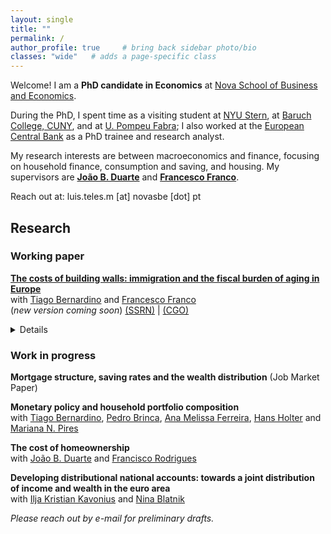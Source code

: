 ```yaml
---
layout: single
title: ""
permalink: /
author_profile: true     # bring back sidebar photo/bio
classes: "wide"   # adds a page-specific class
---
```



Welcome! I am a **PhD candidate in Economics** at [Nova School of Business and Economics](http://novasbe.pt). 

During the PhD, I spent time as a visiting student at [NYU Stern](https://www.stern.nyu.edu/experience-stern/about/departments-centers-initiatives/academic-departments/finance), at [Baruch College, CUNY](https://zicklin.baruch.cuny.edu/), and at [U. Pompeu Fabra](https://www.upf.edu/web/econ/); I also worked at the [European Central Bank](https://www.ecb.europa.eu/home/html/index.en.html) as a PhD trainee and research analyst.

My research interests are between macroeconomics and finance, focusing on household finance, consumption and saving, and housing. My supervisors are [**João B. Duarte**](https://jbduarte.com) and [**Francesco Franco**](https://www.novasbe.unl.pt/en/faculty-research/faculty/faculty-detail/id/55/francesco-franco).

Reach out at: luis.teles.m [at] novasbe [dot] pt

<a id="research"></a>
## Research

### Working paper

**[The costs of building walls: immigration and the fiscal burden of aging in Europe](https://papers.ssrn.com/sol3/papers.cfm?abstract_id=4932922)** <br> with [Tiago Bernardino](https://www.su.se/english/profiles/tibe6711-1.511719) and [Francesco Franco](https://www.novasbe.unl.pt/en/faculty-research/faculty/faculty-detail/id/55/francesco-franco)<br> (_new version coming soon_) [(SSRN)](https://papers.ssrn.com/sol3/papers.cfm?abstract_id=4932922) | 
[(CGO)](https://www.thecgo.org/wp-content/uploads/2024/02/CGO-2024-Immigration-WorkingPaper-Feb-CostsofBuildingWalls.pdf)

<details>

<b>Abstract:</b> Population aging strains public finances by raising old-age dependency ratios. We show that immigration alleviates this fiscal burden when it is mostly composed of working-age individuals, even if they are low- skilled. Revisiting the standard population projection model, we demonstrate that increasing immigration flows decreases future dependency ratios, relieving public finances. We also unveil the decreasing returns of this effect, which make restricting immigration more costly. Combining this framework with rich micro data on taxes and benefits, we find that interrupting immigration flows would increase the fiscal burden of aging in the Euro area by 20%, with substantial variation across countries. Increasing fertility is not an alternative, as the benefits of a larger labor force only emerge after 40 years and do not offset higher ed- ucation spending. Our findings indicate that restricting immigration in Europe can substantially increase the tax burden on native workers.

<b>Presented at:</b> Nova SBE, Stockholm University*, 15th PEJ Meeting, 18th International Conference on Pension, Insurance and Saving, the 60th Public Choice Society meetings*, the Lisbon Migration Economics Workshop*, The Economics of Migration Junior Seminar, the 2nd NBER Conference on Fertility and Declining Population Growth, 3rd LACEA HUMANS Workshop CDMX, BSE Summer Forum* (*by co-author)

</details>

### Work in progress

**Mortgage structure, saving rates and the wealth distribution** (Job Market Paper)

**Monetary policy and household portfolio composition** <br> with [Tiago Bernardino](https://www.tiagobernardino.com), [Pedro Brinca](https://pedrobrinca.pt), [Ana Melissa Ferreira](https://www2.novasbe.unl.pt/en/programs/phds/phd-in-economics-finance/phd-students/current-phd-students/id/209/melissa-ferreira), [Hans Holter](https://sites.google.com/site/hansaholter/) and [Mariana N. Pires](http://www.mariananetopires.com)

**The cost of homeownership** <br> with [João B. Duarte](https://jbduarte.com) and [Francisco Rodrigues](https://www.novasbe.unl.pt/en/programs/phds/phd-in-economics-finance/phd-students/current-phd-students/id/1179/francisco-franca-rodrigues)

**Developing distributional national accounts: towards a joint distribution of income and wealth in the euro area**  <br> with [Ilja Kristian Kavonius](https://www.ecb.europa.eu/pub/research/authors/profiles/ilja-kristian-kavonius.en.html) and [Nina Blatnik]()

_Please reach out by e-mail for preliminary drafts._